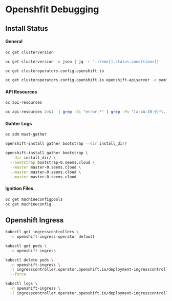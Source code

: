 # Openshfit Debugging

## Install Status

#### General

```bash
oc get clusterversion

oc get clusterversion -o json | jq -r '.items[].status.conditions[]'

oc get clusteroperators.config.openshift.io

oc get clusteroperators.config.openshift.io openshift-apiserver -o yaml | grep "not ready" -A1
```

#### API Resources

```bash
oc api-resources

oc api-resources 2>&1  | grep -Ei "error.*" | grep -Po "[a-zA-Z0-9]*\.[a-zA-Z0-9]*\.[a-zA-Z0-9]*/[a-zA-Z0-9]*"
```

#### Gahter Logs

```bash
oc adm must-gather
```

```bash
openshift-install gather bootstrap --dir install_dir/

openshift-install gather bootstrap \
  --dir install_dir/ \
  --bootstrap bootstrap-0.seems.cloud \
  --master master-0.seems.cloud \
  --master master-0.seems.cloud \
  --master master-0.seems.cloud
```

#### Ignition Files

```bash
oc get machineconfigpools
oc get machineconfig
```

## Openshift Ingress

```bash
kubectl get ingresscontrollers \
  -n openshift-ingress-operator default
```

```bash
kubectl get pods \
  -n openshift-ingress

kubectl delete pods \
  -n openshift-ingress \
  -l ingresscontroller.operator.openshift.io/deployment-ingresscontroller=default \
  --force

kubectl logs \
  -n openshift-ingress \
  -l ingresscontroller.operator.openshift.io/deployment-ingresscontroller=default --follow
```
